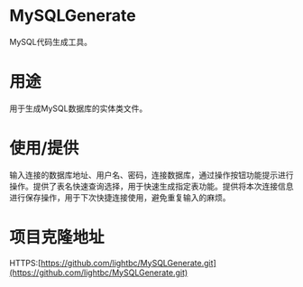 # MySQLGenerate
MySQL代码生成工具。
# 用途
用于生成MySQL数据库的实体类文件。
# 使用/提供
输入连接的数据库地址、用户名、密码，连接数据库，通过操作按钮功能提示进行操作。提供了表名快速查询选择，用于快速生成指定表功能。提供将本次连接信息进行保存操作，用于下次快捷连接使用，避免重复输入的麻烦。
# 项目克隆地址
HTTPS:[https://github.com/lightbc/MySQLGenerate.git](https://github.com/lightbc/MySQLGenerate.git)
